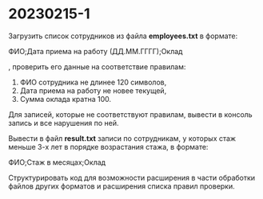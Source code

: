 # 20230215-1

Загрузить список сотрудников из файла **employees.txt** в формате: 

ФИО;Дата приема на работу (ДД.MM.ГГГГ);Оклад

, проверить его данные на соответствие правилам: 

1) ФИО сотрудника не длинее 120 символов, 
2) Дата приема на работу не новее текущей,  
3) Сумма оклада кратна 100.

Для записей, которые не соответствуют правилам, вывести в консоль запись и все нарушения по ней. 

Вывести в файл **result.txt** записи по сотрудникам, у которых стаж меньше 3-х лет в порядке возрастания стажа, в формате:

ФИО;Cтаж в месяцах;Оклад

Структурировать код для возможности расширения в части обработки файлов других форматов и расширения списка правил проверки.